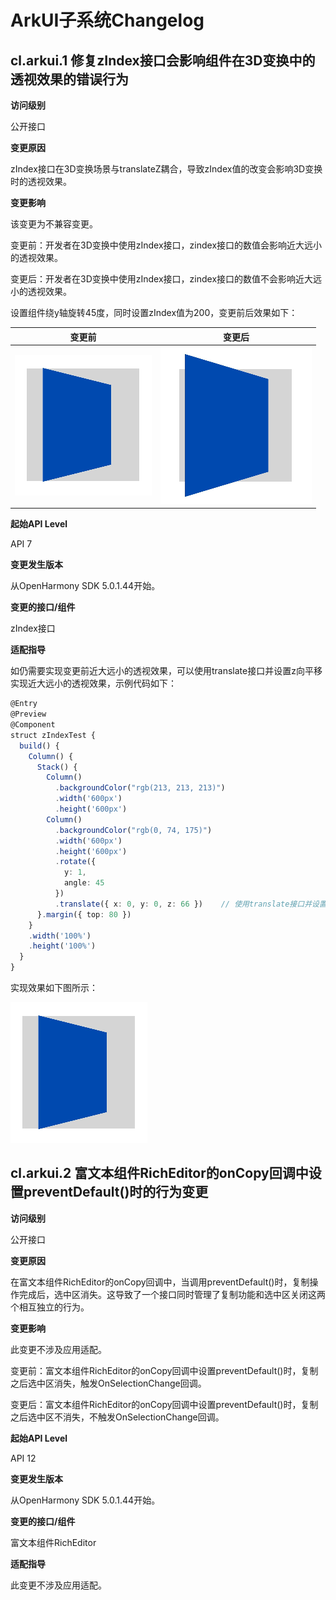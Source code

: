# ArkUI子系统Changelog

## cl.arkui.1 修复zIndex接口会影响组件在3D变换中的透视效果的错误行为

**访问级别**

公开接口

**变更原因**

zIndex接口在3D变换场景与translateZ耦合，导致zIndex值的改变会影响3D变换时的透视效果。

**变更影响**

该变更为不兼容变更。

变更前：开发者在3D变换中使用zIndex接口，zindex接口的数值会影响近大远小的透视效果。

变更后：开发者在3D变换中使用zIndex接口，zindex接口的数值不会影响近大远小的透视效果。

设置组件绕y轴旋转45度，同时设置zIndex值为200，变更前后效果如下：

| 变更前 | 变更后 |
| -------------------- | -------------------- |
| ![pagePath](figures/zIndex_before.png)  | ![pagePath](figures/zIndex_after.png)  |

**起始API Level**

API 7

**变更发生版本**

从OpenHarmony SDK 5.0.1.44开始。

**变更的接口/组件**

zIndex接口

**适配指导**

如仍需要实现变更前近大远小的透视效果，可以使用translate接口并设置z向平移实现近大远小的透视效果，示例代码如下：

```ts
@Entry
@Preview
@Component
struct zIndexTest {
  build() {
    Column() {
      Stack() {
        Column()
          .backgroundColor("rgb(213, 213, 213)")
          .width('600px')
          .height('600px')
        Column()
          .backgroundColor("rgb(0, 74, 175)")
          .width('600px')
          .height('600px')
          .rotate({
            y: 1,
            angle: 45
          })
          .translate({ x: 0, y: 0, z: 66 })    // 使用translate接口并设置Z向移动，实现3D变换中的近大远小透视效果
      }.margin({ top: 80 })
    }
    .width('100%')
    .height('100%')
  }
}
```

实现效果如下图所示：

![pagePath](figures/zIndex_before.png)  

## cl.arkui.2 富文本组件RichEditor的onCopy回调中设置preventDefault()时的行为变更

**访问级别**

公开接口

**变更原因**

在富文本组件RichEditor的onCopy回调中，当调用preventDefault()时，复制操作完成后，选中区消失。这导致了一个接口同时管理了复制功能和选中区关闭这两个相互独立的行为。

**变更影响**

此变更不涉及应用适配。

变更前：富文本组件RichEditor的onCopy回调中设置preventDefault()时，复制之后选中区消失，触发OnSelectionChange回调。

变更后：富文本组件RichEditor的onCopy回调中设置preventDefault()时，复制之后选中区不消失，不触发OnSelectionChange回调。

**起始API Level**

API 12

**变更发生版本**

从OpenHarmony SDK 5.0.1.44开始。

**变更的接口/组件**

富文本组件RichEditor

**适配指导**

此变更不涉及应用适配。